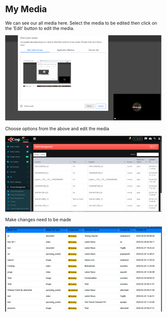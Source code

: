 # My Media

We can see our all media here. Select the media to be edited then click on the ‘Edit’ button to edit the media.

![](../.gitbook/assets/image%20%28305%29.png)

Choose options from the above and edit the media

![](../.gitbook/assets/image%20%2862%29.png)

Make changes need to be made

![](../.gitbook/assets/image%20%28205%29.png)

